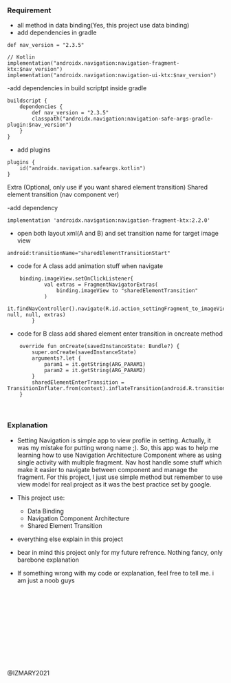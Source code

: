### Requirement
- all method in data binding(Yes, this project use data binding)
- add dependencies in gradle

```
def nav_version = "2.3.5"

// Kotlin
implementation("androidx.navigation:navigation-fragment-ktx:$nav_version")
implementation("androidx.navigation:navigation-ui-ktx:$nav_version")
```

-add dependencies in build scriptpt inside gradle

```
buildscript {
    dependencies {
        def nav_version = "2.3.5"
        classpath("androidx.navigation:navigation-safe-args-gradle-plugin:$nav_version")
    }
}
```

- add plugins 

```
plugins {
    id("androidx.navigation.safeargs.kotlin")
}
```


Extra (Optional, only use if you want shared element transition)
Shared element transition (nav component ver)

-add dependency

```
implementation 'androidx.navigation:navigation-fragment-ktx:2.2.0'
```

- open both layout xml(A and B) and set transition name for target image view

```
android:transitionName="sharedElementTransitionStart"
```

- code for A class
add animation stuff when navigate

```
	binding.imageView.setOnClickListener{
            val extras = FragmentNavigatorExtras(
                binding.imageView to "sharedElementTransition"
            )
            it.findNavController().navigate(R.id.action_settingFragment_to_imageViewFragment, null, null, extras)
        }
```

- code for B class
add shared element enter transition in oncreate method

```
    override fun onCreate(savedInstanceState: Bundle?) {
        super.onCreate(savedInstanceState)
        arguments?.let {
            param1 = it.getString(ARG_PARAM1)
            param2 = it.getString(ARG_PARAM2)
        }
        sharedElementEnterTransition = TransitionInflater.from(context).inflateTransition(android.R.transition.move)
    }
```

<br>

### Explanation
- Setting Navigation is simple app to view profile in setting. Actually, it was my mistake for putting wrong name ;). So, this app was to help me learning how to use Navigation Architecture Component where as using single activity with multiple fragment. Nav host handle some stuff which make it easier to navigate between component and manage the fragment. For this project, I just use simple method but remember to use view model for real project as it was the best practice set by google.

- This project use:
  - Data Binding
  - Navigation Component Architecture
  - Shared Element Transition
  
- everything else explain in this project
- bear in mind this project only for my future refrence. Nothing fancy, only barebone explanation
- If something wrong with my code or explanation, feel free to tell me. i am just a noob guys


<br>
<br>
<br>
<br>
<br>
<br>
<br>
<br>
<br>
<br>

@IZMARY2021
